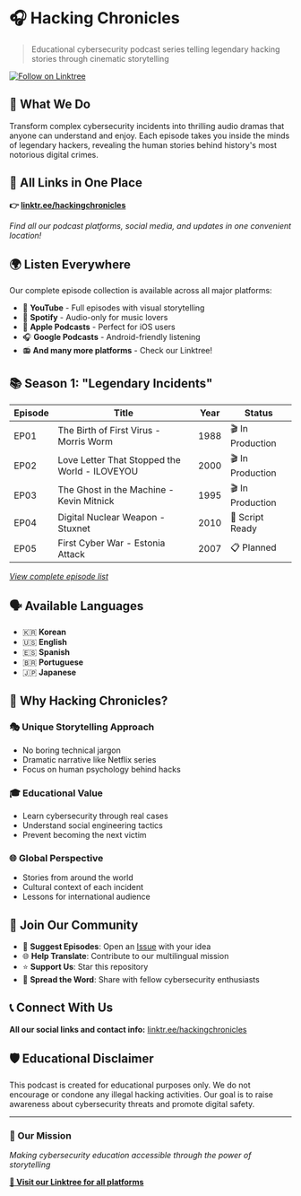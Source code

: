 # 🎧 Hacking Chronicles

> Educational cybersecurity podcast series telling legendary hacking stories through cinematic storytelling

[![Follow on Linktree](https://img.shields.io/badge/Linktree-39E09B?style=for-the-badge&logo=linktree&logoColor=white)](https://linktr.ee/hackingchronicles)

## 🎯 What We Do

Transform complex cybersecurity incidents into thrilling audio dramas that anyone can understand and enjoy. Each episode takes you inside the minds of legendary hackers, revealing the human stories behind history's most notorious digital crimes.

## 🔗 All Links in One Place

**👉 [linktr.ee/hackingchronicles](https://linktr.ee/hackingchronicles)**

*Find all our podcast platforms, social media, and updates in one convenient location!*

## 🌍 Listen Everywhere

Our complete episode collection is available across all major platforms:

- 🎥 **YouTube** - Full episodes with visual storytelling
- 🎵 **Spotify** - Audio-only for music lovers  
- 📱 **Apple Podcasts** - Perfect for iOS users
- 🎧 **Google Podcasts** - Android-friendly listening
- 📻 **And many more platforms** - Check our Linktree!

## 📚 Season 1: "Legendary Incidents"

| Episode | Title | Year | Status |
|---------|-------|------|--------|
| EP01 | The Birth of First Virus - Morris Worm | 1988 | 🎬 In Production |
| EP02 | Love Letter That Stopped the World - ILOVEYOU | 2000 | 🎬 In Production |
| EP03 | The Ghost in the Machine - Kevin Mitnick | 1995 | 🎬 In Production |
| EP04 | Digital Nuclear Weapon - Stuxnet | 2010 | 📝 Script Ready |
| EP05 | First Cyber War - Estonia Attack | 2007 | 📋 Planned |

*[View complete episode list](episode-list.md)*

## 🗣️ Available Languages

- 🇰🇷 **Korean**
- 🇺🇸 **English** 
- 🇪🇸 **Spanish**
- 🇧🇷 **Portuguese** 
- 🇯🇵 **Japanese**

## 🚀 Why Hacking Chronicles?

### 🎭 **Unique Storytelling Approach**
- No boring technical jargon
- Dramatic narrative like Netflix series
- Focus on human psychology behind hacks

### 🎓 **Educational Value**
- Learn cybersecurity through real cases
- Understand social engineering tactics
- Prevent becoming the next victim

### 🌐 **Global Perspective**
- Stories from around the world
- Cultural context of each incident
- Lessons for international audience

## 🤝 Join Our Community

- 💬 **Suggest Episodes**: Open an [Issue](../../issues) with your idea
- 🌐 **Help Translate**: Contribute to our multilingual mission
- ⭐ **Support Us**: Star this repository
- 📢 **Spread the Word**: Share with fellow cybersecurity enthusiasts

## 📞 Connect With Us

**All our social links and contact info:** [linktr.ee/hackingchronicles](https://linktr.ee/hackingchronicles)

## 🛡️ Educational Disclaimer

This podcast is created for educational purposes only. We do not encourage or condone any illegal hacking activities. Our goal is to raise awareness about cybersecurity threats and promote digital safety.

---

### 🎯 Our Mission
*Making cybersecurity education accessible through the power of storytelling*

**[🔗 Visit our Linktree for all platforms](https://linktr.ee/hackingchronicles)**
